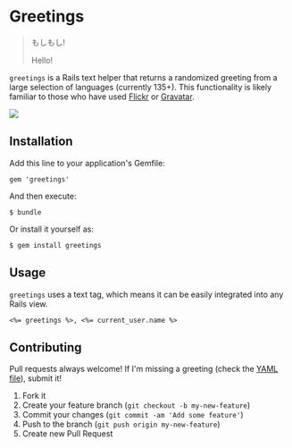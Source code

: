 # Greetings

> もしもし!
>
> Hello!

`greetings` is a Rails text helper that returns a randomized greeting from a large selection of languages (currently 135+). This functionality is likely familiar to those who have used [Flickr](http://flickr.com) or [Gravatar](http://gravatar.com).

![](http://i.imgur.com/wRbGqFq.png)

## Installation

Add this line to your application's Gemfile:

    gem 'greetings'

And then execute:

    $ bundle

Or install it yourself as:

    $ gem install greetings

## Usage

`greetings` uses a text tag, which means it can be easily integrated into any Rails view.

```erb
<%= greetings %>, <%= current_user.name %>
```

## Contributing

Pull requests always welcome! If I'm missing a greeting (check the [YAML file](http://github.com/imkmf/greetings/blob/master/lib/greetings/greetings.yml)), submit it!

1. Fork it
2. Create your feature branch (`git checkout -b my-new-feature`)
3. Commit your changes (`git commit -am 'Add some feature'`)
4. Push to the branch (`git push origin my-new-feature`)
5. Create new Pull Request
